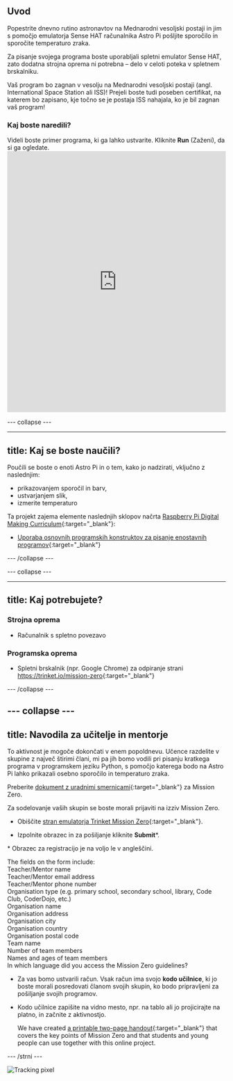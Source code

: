 ## Uvod

Popestrite dnevno rutino astronavtov na Mednarodni vesoljski postaji in jim s pomočjo emulatorja Sense HAT računalnika Astro Pi pošljite sporočilo in sporočite temperaturo zraka.

Za pisanje svojega programa boste uporabljali spletni emulator Sense HAT, zato dodatna strojna oprema ni potrebna – delo v celoti poteka v spletnem brskalniku.

Vaš program bo zagnan v vesolju na Mednarodni vesoljski postaji (angl. International Space Station ali ISS)! Prejeli boste tudi poseben certifikat, na katerem bo zapisano, kje točno se je postaja ISS nahajala, ko je bil zagnan vaš program!

### Kaj boste naredili?

Videli boste primer programa, ki ga lahko ustvarite. Kliknite **Run** (Zaženi), da si ga ogledate. <iframe src="https://trinket.io/embed/python/069f6138f7?outputOnly=true&start=result" width="100%" height="600" frameborder="0" marginwidth="0" marginheight="0" allowfullscreen mark="crwd-mark"></iframe> 

\--- collapse \---

* * *

## title: Kaj se boste naučili?

Poučili se boste o enoti Astro Pi in o tem, kako jo nadzirati, vključno z naslednjim:

+ prikazovanjem sporočil in barv,
+ ustvarjanjem slik,
+ izmerite temperaturo

Ta projekt zajema elemente naslednjih sklopov načrta [Raspberry Pi Digital Making Curriculum](http://rpf.io/curriculum){:target="_blank"}:

+ [Uporaba osnovnih programskih konstruktov za pisanje enostavnih programov](https://curriculum.raspberrypi.org/programming/creator/){:target="_blank"}

\--- /collapse \---

\--- collapse \---

* * *

## title: Kaj potrebujete?

### Strojna oprema

+ Računalnik s spletno povezavo

### Programska oprema

+ Spletni brskalnik (npr. Google Chrome) za odpiranje strani <https://trinket.io/mission-zero>{:target="_blank"}

\--- /collapse \---

## \--- collapse \---

## title: Navodila za učitelje in mentorje

To aktivnost je mogoče dokončati v enem popoldnevu. Učence razdelite v skupine z največ štirimi člani, mi pa jih bomo vodili pri pisanju kratkega programa v programskem jeziku Python, s pomočjo katerega bodo na Astro Pi lahko prikazali osebno sporočilo in temperaturo zraka.

Preberite [dokument z uradnimi smernicami](https://astro-pi.org/wp-content/uploads/2018/09/Astro_Pi_Mission_Zero_Guidelines_2018_19_V12_pages.pdf){:target="_blank"} za Mission Zero.

Za sodelovanje vaših skupin se boste morali prijaviti na izziv Mission Zero.

+ Obiščite [stran emulatorja Trinket Mission Zero](https://trinket.io/mission-zero/register){:target="_blank"}.

+ Izpolnite obrazec in za pošiljanje kliknite **Submit**\*.

\* Obrazec za registracijo je na voljo le v angleščini.

The fields on the form include:  
Teacher/Mentor name  
Teacher/Mentor email address  
Teacher/Mentor phone number  
Organisation type (e.g. primary school, secondary school, library, Code Club, CoderDojo, etc.)  
Organisation name  
Organisation address  
Organisation city  
Organisation country  
Organisation postal code  
Team name  
Number of team members  
Names and ages of team members  
In which language did you access the Mission Zero guidelines?

+ Za vas bomo ustvarili račun. Vsak račun ima svojo **kodo učilnice**, ki jo boste morali posredovati članom svojih skupin, ko bodo pripravljeni za pošiljanje svojih programov.

+ Kodo učilnice zapišite na vidno mesto, npr. na tablo ali jo projicirajte na platno, in začnite z aktivnostjo.
    
    We have created [a printable two-page handout](https://astro-pi.org/astro_pi_mission_zero_project_print_out_v10_print/){:target="_blank"} that covers the key points of Mission Zero and that students and young people can use together with this online project.

\--- /strni \---

![Tracking pixel](https://code.org/api/hour/begin_raspberrypi_astropi.png)